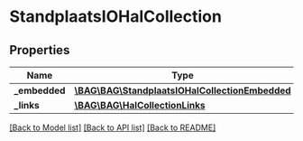 # StandplaatsIOHalCollection

## Properties
Name | Type | Description | Notes
------------ | ------------- | ------------- | -------------
**_embedded** | [**\BAG\BAG\StandplaatsIOHalCollectionEmbedded**](StandplaatsIOHalCollectionEmbedded.md) |  | [optional] 
**_links** | [**\BAG\BAG\HalCollectionLinks**](HalCollectionLinks.md) |  | [optional] 

[[Back to Model list]](../../README.md#documentation-for-models) [[Back to API list]](../../README.md#documentation-for-api-endpoints) [[Back to README]](../../README.md)


